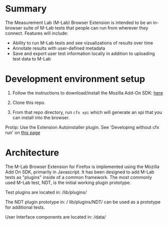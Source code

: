 # Summary
The Measurement Lab (M-Lab) Browser Extension is intended to be an in-browser suite of M-Lab tests that people can run from wherever they connect. Features will include: 
* Ability to run M-Lab tests and see vizualizations of results over time
* Annotate results with user-defined metadata
* Save and export user test information locally in addition to uploading test data to M-Lab

# Development environment setup 

1. Follow the instructions to download/install the Mozilla
Add-On SDK: [here](https://developer.mozilla.org/en-US/Add-ons/SDK/Tutorials/Installation)

2. Clone this repo. 

3. From that repo directory, run 
`cfx xpi`
which will generate an xpi that you can install into the browser.

Protip: Use the Extension Autoinstaller plugin. See 'Developing 
without cfx run' on 
[this page](https://developer.mozilla.org/en-US/Add-ons/SDK/Tutorials/Getting_started)

# Architecture
The M-Lab Browser Extension for Firefox is implemented using the Mozilla Add On SDK, primarily in Javascript. It has been designed to add M-Lab tests as "plugins" inside of a common framework. The most commonly used M-Lab test, NDT, is the initial working plugin prototype. 

Test plugins are located in: /lib/plugins/

The NDT plugin prototype in: / lib/plugins/NDT/ 
can be used as a prototype for additional tests.

User Interface components are located in: /data/
